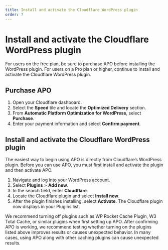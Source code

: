 ```yaml
---
title: Install and activate the Cloudflare WordPress plugin
order: 7
---
```


# Install and activate the Cloudflare WordPress plugin

For users on the free plan, be sure to purchase APO before installing the WordPress plugin. For users on a Pro plan or higher, continue to Install and activate the Cloudflare WordPress plugin.

## Purchase APO

1. Open your Cloudflare dashboard.
1. Select the **Speed** tile and locate the **Optimized Delivery** section.
1. From **Automatic Platform Optimization for WordPress**, select **Purchase**.
1. Enter your payment information and select **Confirm payment**.

## Install and activate the Cloudflare WordPress plugin

The easiest way to begin using APO is directly from Cloudflare’s WordPress plugin. Before you can use APO, you must first install and activate the plugin and then activate APO.

1. Navigate and log into your WordPress account.
1. Select **Plugins** > **Add new**.
1. In the search field, enter **Cloudflare**.
1. Locate the Cloudflare plugin and select **Install now**.
1. After the plugin finishes installing, select **Activate**. The Cloudflare plugin now displays in your Plugins list.

<Aside type="warning">

We recommend turning off plugins such as WP Rocket Cache Plugin, W3 Total Cache, or similar plugins when first setting up APO. After confirming APO is working, we recommend testing whether turning on the plugins listed above improves results or causes unexpected behavior. In many cases, using APO along with other caching plugins can cause unexpected results.

</Aside>
